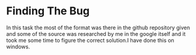 # Finding The Bug

In this task the most of the format was there in the github repository given and some of the source was researched by me in the google itself and it took me some time to figure the correct solution.I have done this on windows.
